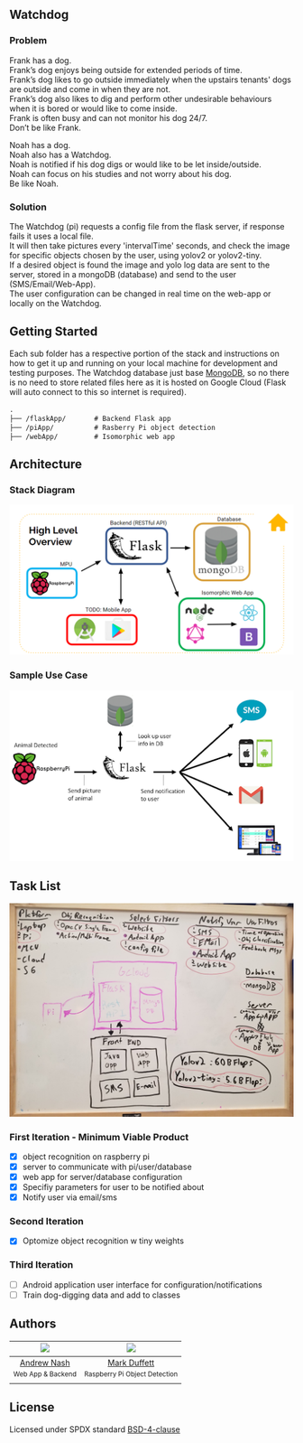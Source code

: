 ## Watchdog

### Problem
Frank has a dog. <br/>
Frank’s dog enjoys being outside for extended periods of time. <br/>
Frank’s dog likes to go outside immediately when the upstairs tenants' dogs are outside and come in when they are not.<br/>
Frank’s dog also likes to dig and perform other undesirable behaviours when it is bored or would like to come inside.<br/>
Frank is often busy and can not monitor his dog 24/7.<br/>
Don’t be like Frank. <br/>

Noah has a dog.<br/>
Noah also has a Watchdog.<br/>
Noah is notified if his dog digs or would like to be let inside/outside.<br/>
Noah can focus on his studies and not worry about his dog.<br/>
Be like Noah.<br/>


### Solution
The Watchdog (pi) requests a config file from the flask server, if response fails it uses a local file.<br/>
It will then take pictures every 'intervalTime' seconds, and check the image for specific objects chosen by the user, using yolov2 or yolov2-tiny.<br/>
If a desired object is found the image and yolo log data are sent to the server, stored in a mongoDB (database) and send to the user (SMS/Email/Web-App).<br/>
The user configuration can be changed in real time on the web-app or locally on the Watchdog.<br/>


## Getting Started

Each sub folder has a respective portion of the stack and instructions on how to get it up and running on your local machine for development and testing purposes. The Watchdog database just base [MongoDB](https://www.mongodb.com/), so no there is no need to store related files here as it is hosted on Google Cloud (Flask will auto connect to this so internet is required).
```
.
├── /flaskApp/       # Backend Flask app
├── /piApp/          # Rasberry Pi object detection
├── /webApp/         # Isomorphic web app
```

## Architecture

### Stack Diagram
![Watchdog Stack Diagram](/overview.PNG)

### Sample Use Case
![Watchdog Use Case Diagram](/projectArchitecture.png)

## Task List
![Watchdog Sketch and Task List](/initialSketchAndTasks.jpg)

### First Iteration - Minimum Viable Product
- [x] object recognition on raspberry pi
- [x] server to communicate with pi/user/database
- [x] web app for server/database configuration
- [X] Specifiy parameters for user to be notified about
- [X] Notify user via email/sms

### Second Iteration
- [X] Optomize object recognition w tiny weights

### Third Iteration
- [ ] Android application user interface for configuration/notifications
- [ ] Train dog-digging data and add to classes

## Authors

|[<img src="https://avatars1.githubusercontent.com/u/33398082?s=460&v=4" width="128">](https://github.com/andrewnash)|[<img src="https://avatars1.githubusercontent.com/u/19956131?s=460&v=4" width="128">](https://github.com/stuckatmarine)
|:---:|:---:|
|[Andrew Nash](https://github.com/andrewnash)| [Mark Duffett](https://github.com/stuckatmarine)
|<sup>Web App & Backend</sup>|<sup>Raspberry Pi Object Detection</sup>

## License
Licensed under SPDX standard [BSD-4-clause](https://github.com/stuckatmarine/watchdog/blob/master/LICENSE.md) 
